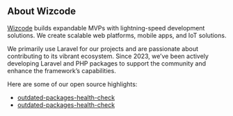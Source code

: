 ## About Wizcode

[Wizcode](https://wizcode.pl) builds expandable MVPs with lightning-speed development solutions. We create scalable web platforms, mobile apps, and IoT solutions.

We primarily use Laravel for our projects and are passionate about contributing to its vibrant ecosystem. Since 2023, we’ve been actively developing Laravel and PHP packages to support the community and enhance the framework’s capabilities.

Here are some of our open source highlights:
- [outdated-packages-health-check](https://github.com/wizcodepl/outdated-packages-health-check)
- [outdated-packages-health-check](https://github.com/wizcodepl/jobs-counter-health-check)